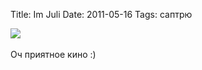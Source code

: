 Title: Im Juli
Date: 2011-05-16
Tags: саптрю

<div class="text"><img src="http://dl.dropbox.com/u/140528/site/im_juli.jpg" /><br /><br />
Оч приятное кино :)</div>